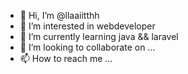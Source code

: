 - 👋 Hi, I’m @llaaiitthh
- 👀 I’m interested in webdeveloper
- 🌱 I’m currently learning java && laravel
- 💞️ I’m looking to collaborate on ...
- 📫 How to reach me ...

<!---
llaaiitthh/llaaiitthh is a ✨ special ✨ repository because its `README.md` (this file) appears on your GitHub profile.
You can click the Preview link to take a look at your changes.
--->
